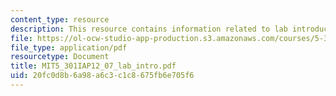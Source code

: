 ```yaml
---
content_type: resource
description: This resource contains information related to lab introduction.
file: https://ol-ocw-studio-app-production.s3.amazonaws.com/courses/5-301-chemistry-laboratory-techniques-january-iap-2012/20fc0d8b6a98a6c3c1c8675fb6e705f6_MIT5_301IAP12_07_lab_intro.pdf
file_type: application/pdf
resourcetype: Document
title: MIT5_301IAP12_07_lab_intro.pdf
uid: 20fc0d8b-6a98-a6c3-c1c8-675fb6e705f6
---
```

